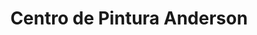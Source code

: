 ---
title: "Centro de Pintura Anderson"
url: /barrio-candor/centro-de-pintura-anderson/
shop: Autoteile
---
